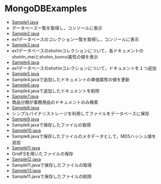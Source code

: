 MongoDBExamples
===============
* [Sample1.java](https://github.com/t-morita/MongoDBExamples/blob/master/src/Sample1.java)
 * データベース一覧を取得し，コンソールに表示
* [Sample2.java](https://github.com/t-morita/MongoDBExamples/blob/master/src/Sample2.java)
 * ex1データベースのコレクション一覧を取得し，コンソールに表示
* [Sample3.java](https://github.com/t-morita/MongoDBExamples/blob/master/src/Sample3.java)
 * ex1データベースのshohinコレクションについて，各ドキュメントのshohin_meiとshohin_bunrui属性の値を表示
* [Sample4.java](https://github.com/t-morita/MongoDBExamples/blob/master/src/Sample4.java)
 * ex1データベースのshohinコレクションについて，ドキュメントを１つ追加
* [Sample5.java](https://github.com/t-morita/MongoDBExamples/blob/master/src/Sample5.java)
 * Sample4.javaで追加したドキュメントの単価属性の値を更新
* [Sample6.java](https://github.com/t-morita/MongoDBExamples/blob/master/src/Sample6.java)
 * Sample4.javaで追加したドキュメントを削除
* [Sample7.java](https://github.com/t-morita/MongoDBExamples/blob/master/src/Sample7.java)
 * 商品分類が事務用品のドキュメントのみ検索
* [Sample8.java](https://github.com/t-morita/MongoDBExamples/blob/master/src/Sample8.java)
 * シンプルバイナリストレージを利用してファイルをデータベースに保存
* [Sample9.java](https://github.com/t-morita/MongoDBExamples/blob/master/src/Sample9.java)
 * Sample8.javaで保存したファイルの取得
* [Sample10.java](https://github.com/t-morita/MongoDBExamples/blob/master/src/Sample10.java)
 * Sample8.javaで保存したファイルのメタデータとして，MD5ハッシュ値を追加
* [Sample11.java](https://github.com/t-morita/MongoDBExamples/blob/master/src/Sample11.java)
 * GridFSを用いたファイルの保存
* [Sample12.java](https://github.com/t-morita/MongoDBExamples/blob/master/src/Sample13.java)
 * Sample11.javaで保存したファイルの取得
* [Sample13.java](https://github.com/t-morita/MongoDBExamples/blob/master/src/Sample14.java)
 * Sample11.javaで保存したファイルの削除

